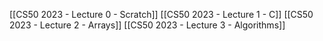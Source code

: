 [[CS50 2023 - Lecture 0 - Scratch]]
[[CS50 2023 - Lecture 1 - C]]
[[CS50 2023 - Lecture 2 - Arrays]]
[[CS50 2023 - Lecture 3 - Algorithms]]